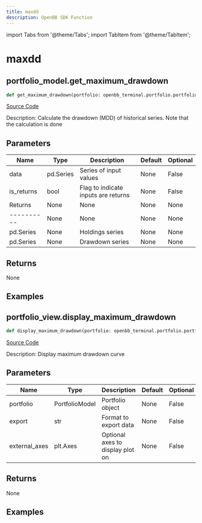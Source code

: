 ```yaml
---
title: maxdd
description: OpenBB SDK Function
---
```


import Tabs from '@theme/Tabs';
import TabItem from '@theme/TabItem';

# maxdd

<Tabs>
<TabItem value="model" label="Model" default>

## portfolio_model.get_maximum_drawdown

```python title='openbb_terminal/portfolio/portfolio_model.py'
def get_maximum_drawdown(portfolio: openbb_terminal.portfolio.portfolio_model.PortfolioModel, is_returns: bool) -> Series:
```
[Source Code](https://github.com/OpenBB-finance/OpenBBTerminal/tree/main/openbb_terminal/portfolio/portfolio_model.py#L1383)

Description: Calculate the drawdown (MDD) of historical series.  Note that the calculation is done

## Parameters

| Name | Type | Description | Default | Optional |
| ---- | ---- | ----------- | ------- | -------- |
| data | pd.Series | Series of input values | None | False |
| is_returns | bool | Flag to indicate inputs are returns | None | False |
| Returns | None | None | None | None |
| ---------- | None | None | None | None |
| pd.Series | None | Holdings series | None | None |
| pd.Series | None | Drawdown series | None | None |

## Returns

None

## Examples



</TabItem>
<TabItem value="view" label="View">

## portfolio_view.display_maximum_drawdown

```python title='openbb_terminal/portfolio/portfolio_view.py'
def display_maximum_drawdown(portfolio: openbb_terminal.portfolio.portfolio_model.PortfolioModel, export: str, external_axes: Union[List[matplotlib.axes._axes.Axes], NoneType]) -> None:
```
[Source Code](https://github.com/OpenBB-finance/OpenBBTerminal/tree/main/openbb_terminal/portfolio/portfolio_view.py#L1022)

Description: Display maximum drawdown curve

## Parameters

| Name | Type | Description | Default | Optional |
| ---- | ---- | ----------- | ------- | -------- |
| portfolio | PortfolioModel | Portfolio object | None | False |
| export | str | Format to export data | None | False |
| external_axes | plt.Axes | Optional axes to display plot on | None | False |

## Returns

None

## Examples



</TabItem>
</Tabs>